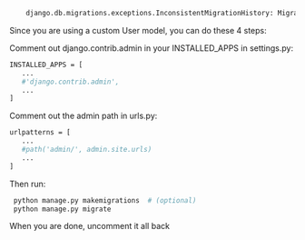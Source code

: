 ```bash
	django.db.migrations.exceptions.InconsistentMigrationHistory: Migration admin.0001_initial is applied before its dependency app.0001_initial on database 'default'.
```

Since you are using a custom User model, you can do these 4 steps:

Comment out django.contrib.admin in your INSTALLED_APPS in settings.py:
```bash
INSTALLED_APPS = [
   ...
   #'django.contrib.admin',
   ...
]
```

Comment out the admin path in urls.py:
```bash
urlpatterns = [
   ...
   #path('admin/', admin.site.urls) 
   ...
]
```
Then run:
```bash
 python manage.py makemigrations  # (optional)
 python manage.py migrate
```
When you are done, uncomment it all back
